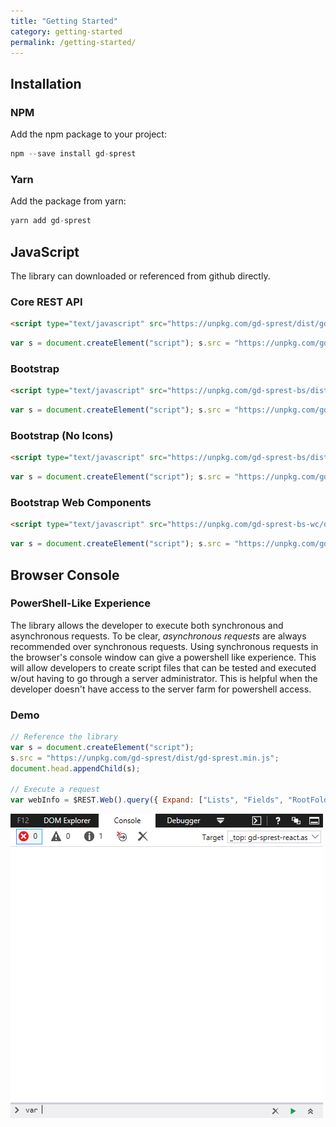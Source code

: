 ```yaml
---
title: "Getting Started"
category: getting-started
permalink: /getting-started/
---
```

## Installation

### NPM

Add the npm package to your project:

```js
npm --save install gd-sprest
```

### Yarn

Add the package from yarn:

```js
yarn add gd-sprest
```

## JavaScript

The library can downloaded or referenced from github directly.

### Core REST API
```html
<script type="text/javascript" src="https://unpkg.com/gd-sprest/dist/gd-sprest.min.js"></script>
```
```js
var s = document.createElement("script"); s.src = "https://unpkg.com/gd-sprest/dist/gd-sprest.min.js"; document.head.appendChild(s);
```

### Bootstrap
```html
<script type="text/javascript" src="https://unpkg.com/gd-sprest-bs/dist/gd-sprest-bs-icons.min.js"></script>
```
```js
var s = document.createElement("script"); s.src = "https://unpkg.com/gd-sprest-bs/dist/gd-sprest-bs-icons.min.js"; document.head.appendChild(s);
```

### Bootstrap (No Icons)
```html
<script type="text/javascript" src="https://unpkg.com/gd-sprest-bs/dist/gd-sprest-bs.min.js"></script>
```
```js
var s = document.createElement("script"); s.src = "https://unpkg.com/gd-sprest-bs/dist/gd-sprest-bs.min.js"; document.head.appendChild(s);
```

### Bootstrap Web Components
```html
<script type="text/javascript" src="https://unpkg.com/gd-sprest-bs-wc/dist/gd-sprest-bs.js"></script>
```
```js
var s = document.createElement("script"); s.src = "https://unpkg.com/gd-sprest-bs/wc/dist/gd-sprest-bs.js"; document.head.appendChild(s);
```

## Browser Console

### PowerShell-Like Experience

The library allows the developer to execute both synchronous and asynchronous requests. To be clear, *asynchronous requests* are always recommended over synchronous requests. Using synchronous requests in the browser's console window can give a powershell like experience. This will allow developers to create script files that can be tested and executed w/out having to go through a server administrator. This is helpful when the developer doesn't have access to the server farm for powershell access.

### Demo

```js
// Reference the library
var s = document.createElement("script");
s.src = "https://unpkg.com/gd-sprest/dist/gd-sprest.min.js";
document.head.appendChild(s);

// Execute a request
var webInfo = $REST.Web().query({ Expand: ["Lists", "Fields", "RootFolder"] }).executeAndWait();
```

![PowerShell](/assets/images/demo-browser.gif)